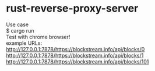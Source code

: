# rust-reverse-proxy-server

Use case
<br>
$ cargo run
<br>
Test with chrome browser!
<br>
example URLs:
<br>
http://127.0.0.1:7878/https://blockstream.info/api/blocks/0
<br>
http://127.0.0.1:7878/https://blockstream.info/api/blocks/1
<br>
http://127.0.0.1:7878/https://blockstream.info/api/blocks/101